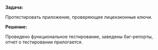 **Задача:**

Протестировать приложение, проверяющее лицензионные ключи.

**Решение:**

Проведено функциональное тестирование, заведены баг-репорты, отчет о тестировании прилогается.

